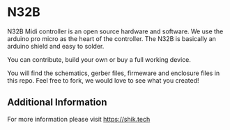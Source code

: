 # N32B
N32B Midi controller is an open source hardware and software.
We use the arduino pro micro as the heart of the controller. The N32B is basically an arduino shield and easy to solder.

You can contribute, build your own or buy a full working device.

You will find the schematics, gerber files, firmeware and enclosure files in this repo.
Feel free to fork, we would love to see what you created!

## Additional Information
For more information please visit https://shik.tech
